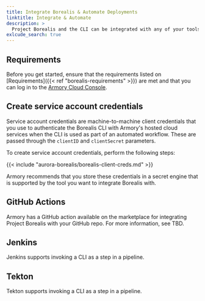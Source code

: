```yaml
---
title: Integrate Borealis & Automate Deployments
linktitle: Integrate & Automate
description: >
  Project Borealis and the CLI can be integrated with any of your tools and scripts that support invoking a CLI as part of its workflow. This gives you the ability to automatically deploy apps using Borealis as part of existing workflows.
exlcude_search: true
---
```


## Requirements

Before you get started, ensure that the requirements listed on [Requirements]({{< ref "borealis-requirements" >}}) are met and that you can log in to the [Armory Cloud Console](https://console.cloud.armory.io/).

## Create service account credentials

Service account credentials are machine-to-machine client credentials that you use to authenticate the Borealis CLI with Armory's hosted cloud services when the CLI is used as part of an automated workflow. These are passed through the `clientID` and `clientSecret` parameters.

To create service account credentials, perform the following steps:

{{< include "aurora-borealis/borealis-client-creds.md" >}}

Armory recommends that you store these credentials in a secret engine that is supported by the tool you want to integrate Borealis with.

## GitHub Actions

Armory has a GitHub action available on the marketplace for integrating Project Borealis with your GitHub repo. For more information, see TBD.

## Jenkins

Jenkins supports invoking a CLI as a step in a pipeline. 

## Tekton

Tekton supports invoking a CLI as a step in a pipeline.